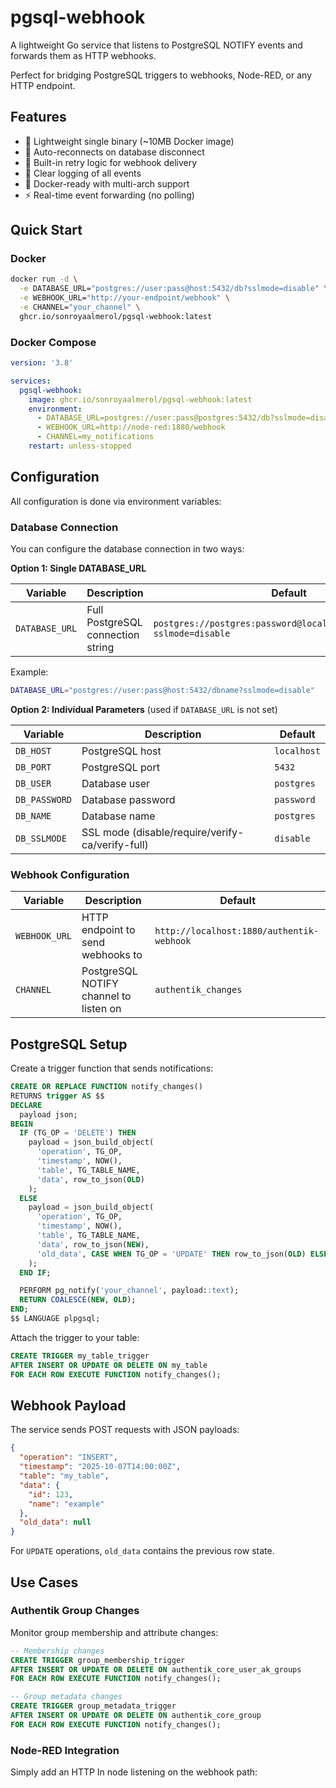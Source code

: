 # pgsql-webhook

A lightweight Go service that listens to PostgreSQL NOTIFY events and forwards them as HTTP webhooks.

Perfect for bridging PostgreSQL triggers to webhooks, Node-RED, or any HTTP endpoint.

## Features

- 🚀 Lightweight single binary (~10MB Docker image)
- 🔄 Auto-reconnects on database disconnect
- 🔁 Built-in retry logic for webhook delivery
- 📝 Clear logging of all events
- 🐳 Docker-ready with multi-arch support
- ⚡ Real-time event forwarding (no polling)

## Quick Start

### Docker

```bash
docker run -d \
  -e DATABASE_URL="postgres://user:pass@host:5432/db?sslmode=disable" \
  -e WEBHOOK_URL="http://your-endpoint/webhook" \
  -e CHANNEL="your_channel" \
  ghcr.io/sonroyaalmerol/pgsql-webhook:latest
```

### Docker Compose

```yaml
version: '3.8'

services:
  pgsql-webhook:
    image: ghcr.io/sonroyaalmerol/pgsql-webhook:latest
    environment:
      - DATABASE_URL=postgres://user:pass@postgres:5432/db?sslmode=disable
      - WEBHOOK_URL=http://node-red:1880/webhook
      - CHANNEL=my_notifications
    restart: unless-stopped
```

## Configuration

All configuration is done via environment variables:

### Database Connection

You can configure the database connection in two ways:

**Option 1: Single DATABASE_URL**

| Variable | Description | Default |
|----------|-------------|---------|
| `DATABASE_URL` | Full PostgreSQL connection string | `postgres://postgres:password@localhost:5432/postgres?sslmode=disable` |

Example:
```bash
DATABASE_URL="postgres://user:pass@host:5432/dbname?sslmode=disable"
```

**Option 2: Individual Parameters** (used if `DATABASE_URL` is not set)

| Variable | Description | Default |
|----------|-------------|---------|
| `DB_HOST` | PostgreSQL host | `localhost` |
| `DB_PORT` | PostgreSQL port | `5432` |
| `DB_USER` | Database user | `postgres` |
| `DB_PASSWORD` | Database password | `password` |
| `DB_NAME` | Database name | `postgres` |
| `DB_SSLMODE` | SSL mode (disable/require/verify-ca/verify-full) | `disable` |

### Webhook Configuration

| Variable | Description | Default |
|----------|-------------|---------|
| `WEBHOOK_URL` | HTTP endpoint to send webhooks to | `http://localhost:1880/authentik-webhook` |
| `CHANNEL` | PostgreSQL NOTIFY channel to listen on | `authentik_changes` |

## PostgreSQL Setup

Create a trigger function that sends notifications:

```sql
CREATE OR REPLACE FUNCTION notify_changes()
RETURNS trigger AS $$
DECLARE
  payload json;
BEGIN
  IF (TG_OP = 'DELETE') THEN
    payload = json_build_object(
      'operation', TG_OP,
      'timestamp', NOW(),
      'table', TG_TABLE_NAME,
      'data', row_to_json(OLD)
    );
  ELSE
    payload = json_build_object(
      'operation', TG_OP,
      'timestamp', NOW(),
      'table', TG_TABLE_NAME,
      'data', row_to_json(NEW),
      'old_data', CASE WHEN TG_OP = 'UPDATE' THEN row_to_json(OLD) ELSE NULL END
    );
  END IF;

  PERFORM pg_notify('your_channel', payload::text);
  RETURN COALESCE(NEW, OLD);
END;
$$ LANGUAGE plpgsql;
```

Attach the trigger to your table:

```sql
CREATE TRIGGER my_table_trigger
AFTER INSERT OR UPDATE OR DELETE ON my_table
FOR EACH ROW EXECUTE FUNCTION notify_changes();
```

## Webhook Payload

The service sends POST requests with JSON payloads:

```json
{
  "operation": "INSERT",
  "timestamp": "2025-10-07T14:00:00Z",
  "table": "my_table",
  "data": {
    "id": 123,
    "name": "example"
  },
  "old_data": null
}
```

For `UPDATE` operations, `old_data` contains the previous row state.

## Use Cases

### Authentik Group Changes

Monitor group membership and attribute changes:

```sql
-- Membership changes
CREATE TRIGGER group_membership_trigger
AFTER INSERT OR UPDATE OR DELETE ON authentik_core_user_ak_groups
FOR EACH ROW EXECUTE FUNCTION notify_changes();

-- Group metadata changes
CREATE TRIGGER group_metadata_trigger
AFTER INSERT OR UPDATE OR DELETE ON authentik_core_group
FOR EACH ROW EXECUTE FUNCTION notify_changes();
```

### Node-RED Integration

Simply add an HTTP In node listening on the webhook path:
